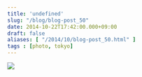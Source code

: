 ```yaml
---
title: 'undefined'
slug: "/blog/blog-post_50"
date: 2014-10-22T17:42:00.000+09:00
draft: false
aliases: [ "/2014/10/blog-post_50.html" ]
tags : [photo, tokyo]
---
```


  
![](http://68.media.tumblr.com/bb8f6f717eb586a4207a0fdb82f4c3a8/tumblr_ndurnl8syB1rwrdpxo1_1280.jpg)